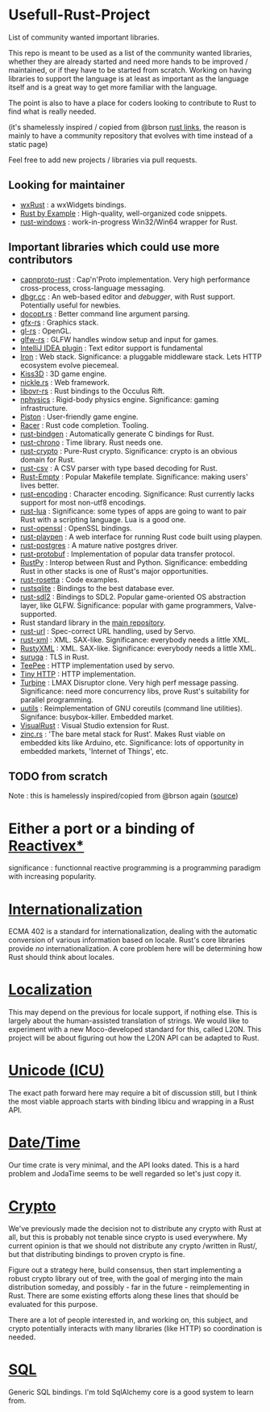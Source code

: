Usefull-Rust-Project
====================

List of community wanted important libraries.

This repo is meant to be used as a list of the community wanted libraries, whether they are already
started and need more hands to be improved / maintained, or if they have to be started from scratch.
Working on having libraries to support the language is at least as important as the language itself and
is a great way to get more familiar with the language.

The point is also to have a place for coders looking to contribute to Rust to find what is really needed.

(it's shamelessly inspired / copied from @brson [rust links](http://brson.github.io/rustlinks.html), the reason
is mainly to have a community repository that evolves with time instead of a static page)

Feel free to add new projects / libraries via pull requests.

Looking for maintainer
----------------------

* [wxRust](https://github.com/kenz-gelsoft/wxRust) : a wxWidgets bindings.
* [Rust by Example](https://github.com/rust-lang/rust-by-example) : High-quality, well-organized code snippets.
* [rust-windows](https://github.com/klutzy/rust-windows) : work-in-progress Win32/Win64 wrapper for Rust.


Important libraries which could use more contributors
-----------------------------------------------------

* [capnproto-rust](http://rust-ci.org/dwrensha/capnproto-rust) :  Cap'n'Proto implementation. Very high performance cross-process, cross-language messaging.
* [dbgr.cc](http://dbgr.cc/) :  An web-based editor and *debugger*, with Rust support. Potentially useful for newbies.
* [docopt.rs](https://github.com/docopt/docopt.rs) : Better command line argument parsing.
* [gfx-rs](https://github.com/bjz/gfx-rs) : Graphics stack.
* [gl-rs](https://github.com/bjz/gl-rs) : OpenGL.
* [glfw-rs](https://github.com/bjz/glfw-rs) : GLFW handles window setup and input for games.
* [IntelliJ IDEA plugin](http://plugins.jetbrains.com/plugin/7438) : Text editor support is fundamental 
* [Iron](https://github.com/iron/iron) : Web stack. Significance: a pluggable middleware stack. Lets HTTP ecosystem evolve piecemeal.
* [Kiss3D](http://rust-ci.org/sebcrozet/kiss3d) : 3D game engine.
* [nickle.rs](http://nickel.rs/) : Web framework.
* [libovr-rs](https://github.com/csherratt/vr-rs) : Rust bindings to the Occulus Rift.
* [nphysics](http://rust-ci.org/sebcrozet/nphysics) : Rigid-body physics engine. Significance: gaming infrastructure.
* [Piston](http://www.piston.rs/) : User-friendly game engine.
* [Racer](http://github.com/phildawes/racer) :  Rust code completion. Tooling.
* [rust-bindgen](http://rust-ci.org/crabtw/rust-bindgen) : Automatically generate C bindings for Rust.
* [rust-chrono](https://github.com/lifthrasiir/rust-chrono) : Time library. Rust needs one.
* [rust-crypto](http://rust-ci.org/DaGenix/rust-crypto) : Pure-Rust crypto. Significance: crypto is an obvious domain for Rust.
* [rust-csv](https://github.com/BurntSushi/rust-csv) : A CSV parser with type based decoding for Rust.
* [Rust-Empty](https://github.com/bvssvni/rust-empty/) : Popular Makefile template. Significance: making users' lives better.
* [rust-encoding](http://rust-ci.org/lifthrasiir/rust-encoding) : Character encoding. Significance: Rust currently lacks support for most non-utf8 encodings.
* [rust-lua](http://rust-ci.org/kballard/rust-lua) : Significance: some types of apps are going to want to pair Rust with a scripting language. Lua is a good one.
* [rust-openssl](http://rust-ci.org/sfackler/rust-openssl) : OpenSSL bindings.
* [rust-playpen](https://github.com/rust-lang/rust-playpen) : A web interface for running Rust code built using playpen.
* [rust-postgres](http://github.com/sfackler/rust-postgres) : A mature native postgres driver.
* [rust-protobuf](http://rust-ci.org/stepancheg/rust-protobuf) : Implementation of popular data transfer protocol.
* [RustPy](https://github.com/lukemetz/rustpy) : Interop between Rust and Python. Significance: embedding Rust in other stacks is one of Rust's major opportunities.
* [rust-rosetta](https://github.com/hoverbear/rust-rosetta) : Code examples.
* [rustsqlite](http://rust-ci.org/kud1ing/rustsqlite) : Bindings to the best database ever.
* [rust-sdl2](http://rust-ci.org/AngryLawyer/rust-sdl2) : Bindings to SDL2. Popular game-oriented OS abstraction layer, like GLFW. Significance: popular with game programmers, Valve-supported.
* Rust standard library in the [main repository](https://github.com/rust-lang/rust).
* [rust-url](https://github.com/lifthrasiir/rust-url) : Spec-correct URL handling, used by Servo.
* [rust-xml](https://github.com/netvl/rust-xml) : XML. SAX-like. Significance: everybody needs a little XML.
* [RustyXML](https://github.com/Florob/RustyXML) : XML. SAX-like. Significance: everybody needs a little XML.
* [suruga](https://github.com/klutzy/suruga) : TLS in Rust.
* [TeePee](https://github.com/teepee/teepee) : HTTP implementation used by servo.
* [Tiny HTTP](https://github.com/tomaka/tiny-http) : HTTP implementation.
* [Turbine](https://github.com/polyfractal/Turbine) : LMAX Disruptor clone. Very high perf message passing. Significance: need more concurrency libs, prove Rust's suitability for parallel programming.
* [uutils](https://github.com/uutils/coreutils) : Reimplementation of GNU coreutils (command line utilities). Signifance: busybox-killer. Embedded market.
* [VisualRust](https://github.com/PistonDevelopers/VisualRust) : Visual Studio extension for Rust.
* [zinc.rs](http://zinc.rs/) : 'The bare metal stack for Rust'. Makes Rust viable on embedded kits like Arduino, etc. Significance: lots of opportunity in embedded markets, 'Internet of Things', etc. 

TODO from scratch
---------------------
Note : this is hamelessly inspired/copied from @brson again ([source](https://mail.mozilla.org/pipermail/rust-dev/2014-June/010139.html))

# Either a port or a binding of [Reactivex*](https://github.com/ReactiveX/RxJava)
significance : functionnal reactive programming is a programming paradigm with increasing popularity.
# [Internationalization](https://github.com/mozilla/rust/issues/14494)
ECMA 402 is a standard for internationalization, dealing with the 
automatic conversion of various information based on locale. Rust's core 
libraries provide *no* internationalization. A core problem here will be 
determining how Rust should think about locales.
# [Localization](https://github.com/mozilla/rust/issues/14495)
This may depend on the previous for locale support, if nothing else. 
This is largely about the human-assisted translation of strings. We 
would like to experiment with a new Moco-developed standard for this, 
called L20N. This project will be about figuring out how the L20N API 
can be adapted to Rust.
# [Unicode (ICU)](https://github.com/mozilla/rust/issues/14656)
The exact path forward here may require a bit of discussion still, but I 
think the most viable approach starts with binding libicu and wrapping 
in a Rust API.
# [Date/Time](https://github.com/mozilla/rust/issues/14657)
Our time crate is very minimal, and the API looks dated. This is a hard 
problem and JodaTime seems to be well regarded so let's just copy it.
# [Crypto](https://github.com/mozilla/rust/issues/14655)

We've previously made the decision not to distribute any crypto with 
Rust at all, but this is probably not tenable since crypto is used 
everywhere. My current opinion is that we should not distribute any 
crypto /written in Rust/, but that distributing bindings to proven 
crypto is fine.

Figure out a strategy here, build consensus, then start implementing a 
robust crypto library out of tree, with the goal of merging into the 
main distribution someday, and possibly - far in the future - 
reimplementing in Rust. There are some existing efforts along these 
lines that should be evaluated for this purpose.

There are a lot of people interested in, and working on, this subject, 
and crypto potentially interacts with many libraries (like HTTP) so 
coordination is needed.
# [SQL](https://github.com/mozilla/rust/issues/14658)
Generic SQL bindings. I'm told SqlAlchemy core is a good system to learn 
from.
